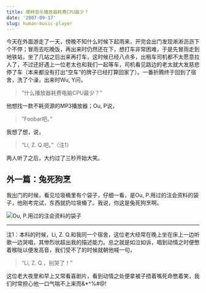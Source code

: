 ```yaml
---
title: 哪种音乐播放器耗费CPU最少？
date: '2007-09-17'
slug: human-music-player
---
```


今天在外面游走了一天，傍晚不知什么时候下起雨来，开完会出门发现淅淅沥沥下个不停；冒雨去吃晚饭，再出来时仍然还在下，想打车非常困难，于是先冒雨走到地铁站，坐了几站之后出来再打车，这时候已经八点多，出租车司机都不太愿意拉人了，不过还好遇上一位老太也和我们一起等车，司机看见路边的老太就大发慈悲停了车（本来都没有打出“空车”的牌子已经打算回家了）。一番折腾终于回到了宿舍，洗了个澡，出来时Wu, Y问，

> “什么播放器耗费电脑CPU最少？”

他想找一款不耗资源的MP3播放器；Ou, P说，

> “Foobar吧。”

我想了想，说，

> “Li, Z. Q.吧。”（注1）

两人听了之后，大约过了三秒开始大笑。

## 外一篇：兔死狗烹

我出门的时候，看见垃圾桶里有个袋子，仔细一看，是Ou, P.用过的注会资料的袋子，他刚考完试，东西就扔垃圾桶了。我说，你这是兔死狗烹啊。

![Ou, P.用过的注会资料的袋子](https://db.yihui.org/imgur/ztK6L.jpg)

---

注1：本科的时候，Li, Z. Q.和我同一个宿舍，这位老大经常在晚上坐在床上一边听歌一边哭唱，其惨烈状超出我的描述能力。总之就是如泣如诉，唱到动情之时便憋着喉咙以便发高音，我们受不了的时候就朝他喊一句，

> “Li, Z. Q.，别哭了！”

这位老大夜里和早上又常看喜剧片，看到动情之处便拿被子捂着嘴死命憋着笑，我们时常担心他一口气喘不上来而&*^%#@!

